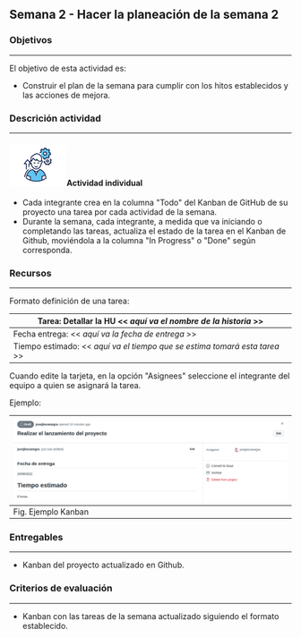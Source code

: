 ## Semana 2 - Hacer la planeación de la semana 2

### Objetivos

---

El objetivo de esta actividad es:

- Construir el plan de la semana para cumplir con los hitos establecidos y las acciones de mejora.

### Descrición actividad

---

#### ![](./../../assets/images/individuo.png) Actividad individual

- Cada integrante crea en la columna "Todo" del Kanban de GitHub de su proyecto una tarea por cada actividad de la semana.
- Durante la semana, cada integrante, a medida que va iniciando o completando las tareas, actualiza el estado de la tarea en el Kanban de Github, moviéndola a la columna "In Progress" o "Done" según corresponda.

### Recursos

---

Formato definición de una tarea:

| Tarea: Detallar la HU << _aquí va el nombre de la historia_ >>             |
| -------------------------------------------------------------------------- |
| Fecha entrega: << _aquí va la fecha de entrega_ >>                         |
| Tiempo estimado: << _aquí va el tiempo que se estima tomará esta tarea_ >> |

Cuando edite la tarjeta, en la opción "Asignees" seleccione el integrante del equipo a quien se asignará la tarea.



Ejemplo:

| ![](./../../assets/images/kanbanTODO.png) |
| ----------------------------------------- |
| Fig. Ejemplo Kanban                       |

### Entregables

---

- Kanban del proyecto actualizado en Github.

### Criterios de evaluación

---

- Kanban con las tareas de la semana actualizado siguiendo el formato establecido.
